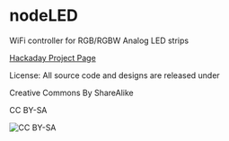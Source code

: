 # nodeLED
WiFi controller for RGB/RGBW Analog LED strips

[Hackaday Project Page](https://hackaday.io/project/11521-nodeled)


License: All source code and designs are released under 

Creative Commons By ShareAlike 

CC BY-SA

![CC BY-SA](http://i.creativecommons.org/l/by-sa/3.0/88x31.png)
